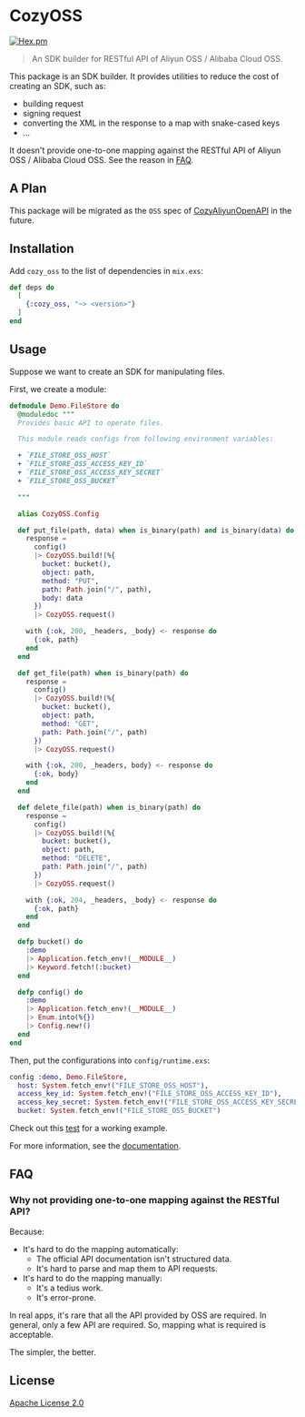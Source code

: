 # CozyOSS

[![Hex.pm](https://img.shields.io/hexpm/v/cozy_oss.svg)](https://hex.pm/packages/cozy_oss)

> An SDK builder for RESTful API of Aliyun OSS / Alibaba Cloud OSS.

This package is an SDK builder. It provides utilities to reduce the cost of creating an SDK, such as:

- building request
- signing request
- converting the XML in the response to a map with snake-cased keys
- ...

It doesn't provide one-to-one mapping against the RESTful API of Aliyun OSS / Alibaba Cloud OSS. See the reason in [FAQ](#faq).

## A Plan

This package will be migrated as the `OSS` spec of [CozyAliyunOpenAPI](https://github.com/cozy-elixir/cozy_aliyun_open_api) in the future.

## Installation

Add `cozy_oss` to the list of dependencies in `mix.exs`:

```elixir
def deps do
  [
    {:cozy_oss, "~> <version>"}
  ]
end
```

## Usage

Suppose we want to create an SDK for manipulating files.

First, we create a module:

```elixir
defmodule Demo.FileStore do
  @moduledoc """
  Provides basic API to operate files.

  This module reads configs from following environment variables:

  + `FILE_STORE_OSS_HOST`
  + `FILE_STORE_OSS_ACCESS_KEY_ID`
  + `FILE_STORE_OSS_ACCESS_KEY_SECRET`
  + `FILE_STORE_OSS_BUCKET`

  """

  alias CozyOSS.Config

  def put_file(path, data) when is_binary(path) and is_binary(data) do
    response =
      config()
      |> CozyOSS.build!(%{
        bucket: bucket(),
        object: path,
        method: "PUT",
        path: Path.join("/", path),
        body: data
      })
      |> CozyOSS.request()

    with {:ok, 200, _headers, _body} <- response do
      {:ok, path}
    end
  end

  def get_file(path) when is_binary(path) do
    response =
      config()
      |> CozyOSS.build!(%{
        bucket: bucket(),
        object: path,
        method: "GET",
        path: Path.join("/", path)
      })
      |> CozyOSS.request()

    with {:ok, 200, _headers, body} <- response do
      {:ok, body}
    end
  end

  def delete_file(path) when is_binary(path) do
    response =
      config()
      |> CozyOSS.build!(%{
        bucket: bucket(),
        object: path,
        method: "DELETE",
        path: Path.join("/", path)
      })
      |> CozyOSS.request()

    with {:ok, 204, _headers, _body} <- response do
      {:ok, path}
    end
  end

  defp bucket() do
    :demo
    |> Application.fetch_env!(__MODULE__)
    |> Keyword.fetch!(:bucket)
  end

  defp config() do
    :demo
    |> Application.fetch_env!(__MODULE__)
    |> Enum.into(%{})
    |> Config.new!()
  end
end
```

Then, put the configurations into `config/runtime.exs`:

```elixir
config :demo, Demo.FileStore,
  host: System.fetch_env!("FILE_STORE_OSS_HOST"),
  access_key_id: System.fetch_env!("FILE_STORE_OSS_ACCESS_KEY_ID"),
  access_key_secret: System.fetch_env!("FILE_STORE_OSS_ACCESS_KEY_SECRET"),
  bucket: System.fetch_env!("FILE_STORE_OSS_BUCKET")
```

Check out this [test](https://github.com/cozy-elixir/cozy_oss/tree/master/test/cozy_oss_test.exs) for a working example.

For more information, see the [documentation](https://hexdocs.pm/cozy_oss).

## FAQ

### Why not providing one-to-one mapping against the RESTful API?

Because:

- It's hard to do the mapping automatically:
  - The official API documentation isn't structured data.
  - It's hard to parse and map them to API requests.
- It's hard to do the mapping manually:
  - It's a tedius work.
  - It's error-prone.

In real apps, it's rare that all the API provided by OSS are required. In general, only a few API are required. So, mapping what is required is acceptable.

The simpler, the better.

## License

[Apache License 2.0](http://www.apache.org/licenses/LICENSE-2.0)
